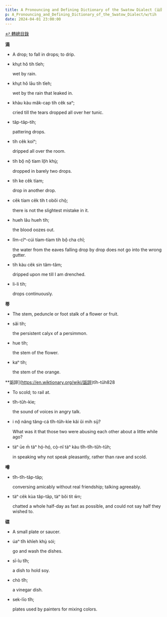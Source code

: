 ```yaml
---
title: A Pronouncing and Defining Dictionary of the Swatow Dialect (汕頭方言音義字典) / tih
p: A_Pronouncing_and_Defining_Dictionary_of_the_Swatow_Dialect/w/tih
date: 2024-04-01 23:00:00
---
```


[↩️ 轉總目錄](/A_Pronouncing_and_Defining_Dictionary_of_the_Swatow_Dialect)


**滴**
- A drop; to fall in drops; to drip.

- khṳt hŏ tih tîeh;

  wet by rain.

- khṳt hŏ lāu tih tîeh;

  wet by the rain that leaked in.

- khàu kàu mâk-cap tih cêk saⁿ;

  cried till the tears dropped all over her tunic.

- tâp-tâp-tih;

  pattering drops.

- tih cêk koiⁿ;

  dripped all over the room.

- tih bô̤ nŏ̤ tíam lô̤h khṳ̀;

  dropped in barely two drops.

- tih ke cêk tíam;

  drop in another drop.

- cêk tíam cêk tih t obŏi chò̤;

  there is not the slightest mistake in it.

- hueh lâu hueh tih;

  the blood oozes out.

- lîm-cîⁿ-cúi tíam-tíam tih bô̤ cha chî;

  the water from the eaves falling drop by drop does not go into the wrong gutter.

- tih kàu cêk sin tâm-tâm;

  dripped upon me till I am drenched.

- li-li tih;

  drops continuously.

**蒂**
- The stem, peduncle or foot stalk of a flower or fruit.

- săi tih;

  the persistent calyx of a persimmon.

- hue tih;

  the stem of the flower.

- kaⁿ tih;

  the stem of the orange.

**詬誶](https://en.wiktionary.org/wiki/詬誶)tîh-tûh828
- To scold; to rail at.

- tîh-tûh-kìe;

  the sound of voices in angry talk.

- i nŏ̤ nâng tâng-cá tîh-tûh-kìe kâi ŭi mih sṳ̄?

  What was it that those two were abusing each other about a little while ago?

- tàⁿ ūe m̄ tàⁿ hó̤-hó̤, cò̤-nî tàⁿ kàu tîh-tîh-tûh-tûh;

  in speaking why not speak pleasantly, rather than rave and scold.

**噂**

- tîh-tîh-tâp-tâp;

  conversing amicably without real friendship; talking agreeably.

- tàⁿ cêk kùa  tâp-tâp, tàⁿ bŏi tit ŵn;

  chatted a whole half-day as fast as possible, and could not say half they wished to.

**碟**
- A small plate or saucer.

- úaⁿ tîh khîeh khṳ̀ sói;

  go and wash the dishes.

- sī-îu tîh;

  a dish to hold soy.

- chò tîh;

  a vinegar dish.

- sek-līo tîh;

  plates used by painters for mixing colors.